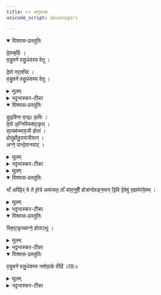 ```yaml
---
title: ०९ अनूयाजाः
unicode_script: devanagari

---
```

<details open><summary>विश्वास-प्रस्तुतिः</summary>

दे॒वम्ब॒र्हिः ।  
व॒सु॒वने॑ वसु॒धेय॑स्य वेतु ।  

दे॒वो नरा॒शँसः॑ ।  
व॒सु॒वने॑ वसु॒धेय॑स्य वेतु ।   
</details>

<details><summary>मूलम्</summary>

दे॒वम्ब॒र्हिः ।  
व॒सु॒वने॑ वसु॒धेय॑स्य वेतु ।  

दे॒वो नरा॒शँसः॑ ।  
व॒सु॒वने॑ वसु॒धेय॑स्य वेतु ।   
</details>

<details><summary>भट्टभास्कर-टीका</summary>

1देवं बर्हिरिति ॥ सौत्रामण्यां व्याखातः । एवमुत्तरौ द्रष्टव्यौ ।  

- दे॒वम्ब॒र्हिरिन्द्रव्ँ॑वयो॒धस॑म् । दे॒वन्दे॒वम॑वर्धयत् ।  
गा॒य॒त्रि॒या छन्द॑सेन्द्रि॒यम् ।तेज॒ इन्द्रे॒ वयो॒ दध॑त् । व॒सु॒वने॑ वसु॒धेय॑स्य वेतु॒ यज॑ ।  

  - (SB) 1एकोनविंशे वपापुरोडाशहविषां याज्यानुवाक्या उक्ताः । अथ विंशेऽनूयाजानां मैत्रावरुणप्रैषा उच्यन्ते । तत्र प्रथममन्त्रमाह - बर्हिश्शब्देन प्रथमानूयाजदेवस्वरूपमुच्यते । तच्च देवं द्योतनशीलम् । योऽयमिन्द्रो वयोधा आयुष्याधारकः तं देवमिन्द्रं पूर्वोक्तदेवनशीलं बर्हिस्स्वरूपमवर्धयद्वर्धितवत् । तच्च गायत्र्याख्येन छन्दसा सहितं सत् इन्द्रियं चक्षुरादिपाटवं तेजः शरीरकान्तिः वय आयुष्यं च दधत् संपादयति । वसुधेयस्य धनधारकस्य देवस्य वसुवने धनदाननिमित्तं अयं प्रथमानूयाजदेवो वेतु आज्यं पिबतु । तदर्थं हे होतः? यज याज्यां पठ ॥


- दे॒वो नरा॒शँसो॑ दे॒वमिन्द्रव्ँ॑वयो॒धस॑म् । दे॒वो दे॒वम॑वर्धयत् ।  
वि॒राजा॒ छन्द॑सेन्द्रि॒यम् । रेत॒ इन्द्रे॒ वयो॒ दध॑त् । व॒सु॒वने॑ वसु॒धेय॑स्य वेतु॒ यज॑ ॥93॥  

  - 8अथाष्टममन्त्रमाह - नराशंसाख्यो यो देवोऽस्ति स देवो द्योतमानं वयोधसमिन्द्रं देवं वर्धितवान् । स च विराजा छन्दसा युक्त इन्द्रियं रेतो वयांसीन्द्रे संपादयति ॥
</details>

<details open><summary>विश्वास-प्रस्तुतिः</summary>

सु॒द्रवि॑णा म॒न्द्रᳵ क॒विः ।  
दे॒वो अ॒ग्निस्स्वि॑ष्ट॒कृत् ।  
स॒त्यम॑न्माय॒जी होता॑ ।  
होतु॑र्होतु॒राय॑जीयान् ।  
अग्ने॒ यान्दे॒वानया॑ट् ।  
</details>

<details><summary>मूलम्</summary>

सु॒द्रवि॑णा म॒न्द्रᳵ क॒विः ।  
दे॒वो अ॒ग्निस्स्वि॑ष्ट॒कृत् ।  
स॒त्यम॑न्माय॒जी होता॑ ।  
होतु॑र्होतु॒राय॑जीयान् ।  
अग्ने॒ यान्दे॒वानया॑ट् ।  
</details>

<details><summary>भट्टभास्कर-टीका</summary>

सुद्रविणाः शोभनधनः सकारान्तं शब्दान्तरमिदम् । मन्द्रः मन्दनशीलः मन्दयिता वा सर्वेषां, कविः क्रान्तदशनः, सत्यमन्मा सत्यमनसः, अमोघमतिः, आयजी मर्यादया यथाविधानं‍ यष्टा, होतुर्होतुः सर्वस्मात् अन्यस्माद्धोतुः आयजीयान् अतिशयेनायष्टा, 'तुश्छदसि' इति आयष्टृशब्दात् ईयसुन् । हे अग्ने! ईदृशस्त्वं यान् दवान् अयाट् अयाक्षीः । पूर्वदिडभावो वृद्धिश्च । यानित्यस्य रुत्वानुनासिकावुक्तौ ।  
</details>


<details><summary>मूलम्</summary>

याँ अपि॑प्रेः ।  
ये ते॑ हो॒त्रे अम॑त्सत ।  
ताँ स॑स॒नुषीँ॒ होत्रा॑न्देवङ्ग॒माम् ।  
दि॒वि दे॒वेषु॑ य॒ज्ञमेर॑ये॒मम् ।  
</details>

<details open><summary>विश्वास-प्रस्तुतिः</summary>

याँ अपि॑प्रे॒र् ये ते॑ हो॒त्रे अम॑त्सत॒ ताँ स॑स॒नुषीँ॒ होत्रा॑न्देवङ्ग॒मान् दि॒वि दे॒वेषु॑ य॒ज्ञमेर॑ये॒मम् ।  
</details>

<details><summary>मूलम्</summary>

याँ अपि॑प्रे॒र् ये ते॑ हो॒त्रे अम॑त्सत॒ ताँ स॑स॒नुषीँ॒ होत्रा॑न्देवङ्ग॒मान् दि॒वि दे॒वेषु॑ य॒ज्ञमेर॑ये॒मम् ।  
</details>

<details><summary>भट्टभास्कर-टीका</summary>

यांश्च देवान् अपिप्रेः अप्रीणयः । प्रीणतेर्लङि 'बहुलं छन्दसि' इति शपः श्लुः । ये च ते तव होत्रे होतृकृत्ये याजमाने अमत्सत अमाद्यन् तेषु देवेषु दिवि स्थितेषु तां त्वदीयां ससजुषीं हवींषि देवेभ्यो दत्तवतीम् । सनेतेः लिटः क्वसुरादेशः । होत्रां होतृकृत्यां देवंगमां देवानेव गच्छन्तीम् । 'गमश्च ' इति खच् । तां इमां एरय आभिमुख्येन प्रापय, इमं च यज्ञं एरय देवानां भोगाय कुरु ।  
</details>

<details open><summary>विश्वास-प्रस्तुतिः</summary>

स्वि॒ष्ट॒कृच्चाग्ने॒ होताऽभूः॑ ।  
</details>

<details><summary>मूलम्</summary>

स्वि॒ष्ट॒कृच्चाग्ने॒ होताऽभूः॑ ।  
</details>

<details><summary>भट्टभास्कर-टीका</summary>

हे अग्ने! स्विष्टकृत् शोभनयजनकारी च होता अभूः अभवः छान्दसो लुङ् । 'चवायोगे प्रथमा' इति निघाताभावे आट उदात्तत्वम् ।  
</details>

<details open><summary>विश्वास-प्रस्तुतिः</summary>

व॒सु॒वने॑ वसु॒धेय॑स्य नमोवा॒के वीहि॑ ॥19॥  
</details>

<details><summary>मूलम्</summary>

व॒सु॒वने॑ वसु॒धेय॑स्य नमोवा॒के वीहि॑ ॥19॥  
</details>

<details><summary>भट्टभास्कर-टीका</summary>

इदं चास्तु - वसुवने वसुनो वननाय नमसः अन्नस्य वाकाय वक्तव्यत्वाय दानभोगादौ वश्यत्वाय हे अग्ने! इदमाज्यं वीहि पिब । वनोतेः क्किपि तादर्थ्ये चतुर्थी । दधातेः भावे अचो यत् । चतुर्थ्यर्थे 'बहुळं छन्दसि' इति षष्ठी । वचेर्घञ्, निमित्तात्सप्तमी ॥   


इति तैत्तिरीये ब्राह्मणे तृतीये पञ्चमे नवमोऽनुवाकः ॥  

</details>